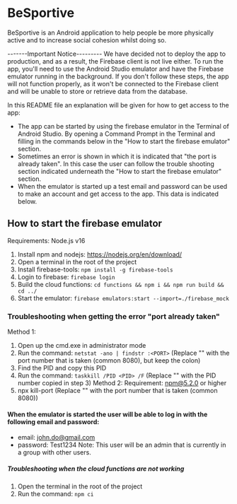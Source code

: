 # BeSportive

BeSportive is an Android application to help people be more physically active and to increase social cohesion whilst doing so.

-------Important Notice---------
We have decided not to deploy the app to production, and as a result, the Firebase client is not live either.
To run the app, you'll need to use the Android Studio emulator and have the Firebase emulator running in the background.
If you don't follow these steps, the app will not function properly,
as it won't be connected to the Firebase client and will be unable to store or retrieve data from the database.

In this README file an explanation will be given for how to get access to the app: 
- The app can be started by using the firebase emulator in the Terminal of Android Studio. 
By opening a Command Prompt in the Terminal and filling in the commands below in the "How to start the firebase emulator" section.
- Sometimes an error is shown in which it is indicated that "the port is already taken". 
In this case the user can follow the trouble shooting section indicated underneath the "How to start the firebase emulator" section.
- When the emulator is started up a test email and password can be used to make an account and get access to the app. This data is indicated below.


## How to start the firebase emulator
Requirements: Node.js v16
1. Install npm and nodejs: https://nodejs.org/en/download/
2. Open a terminal in the root of the project
3. Install firebase-tools: `npm install -g firebase-tools`
4. Login to firebase: `firebase login`
5. Build the cloud functions: `cd functions && npm i && npm run build && cd ../`
6. Start the emulator: `firebase emulators:start --import=./firebase_mock`

### Troubleshooting when getting the error "port already taken"

Method 1:
1. Open up the cmd.exe in administrator mode
2. Run the command: `netstat -ano | findstr :<PORT>` (Replace "<PORT>" with the port number that is taken (common 8080), but keep the colon)
3. Find the PID and copy this PID
4. Run the command: `taskkill /PID <PID> /F` (Replace "<PID>" with the PID number copied in step 3)
Method 2:
Requirement: npm@5.2.0 or higher
1. npx kill-port <PORT> (Replace "<PORT>" with the port number that is taken (common 8080))
#### When the emulator is started the user will be able to log in with the following email and password: 
- email: john.do@gmail.com
- password: Test1234
Note: This user will be an admin that is currently in a group with other users.
##### Troubleshooting when the cloud functions are not working
1. Open the terminal in the root of the project
2. Run the command: `npm ci`